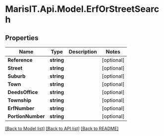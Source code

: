 
# MarisIT.Api.Model.ErfOrStreetSearch

## Properties

Name | Type | Description | Notes
------------ | ------------- | ------------- | -------------
**Reference** | **string** |  | [optional] 
**Street** | **string** |  | [optional] 
**Suburb** | **string** |  | [optional] 
**Town** | **string** |  | [optional] 
**DeedsOffice** | **string** |  | [optional] 
**Township** | **string** |  | [optional] 
**ErfNumber** | **string** |  | [optional] 
**PortionNumber** | **string** |  | [optional] 

[[Back to Model list]](../README.md#documentation-for-models)
[[Back to API list]](../README.md#documentation-for-api-endpoints)
[[Back to README]](../README.md)

